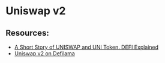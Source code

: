 # Uniswap v2

## Resources:
* [A Short Story of UNISWAP and UNI Token. DEFI Explained](https://www.youtube.com/watch?v=LpjMgS4OVzs)
* [Uniswap v2 on Defilama](https://defillama.com/protocol/uniswap-v2)

